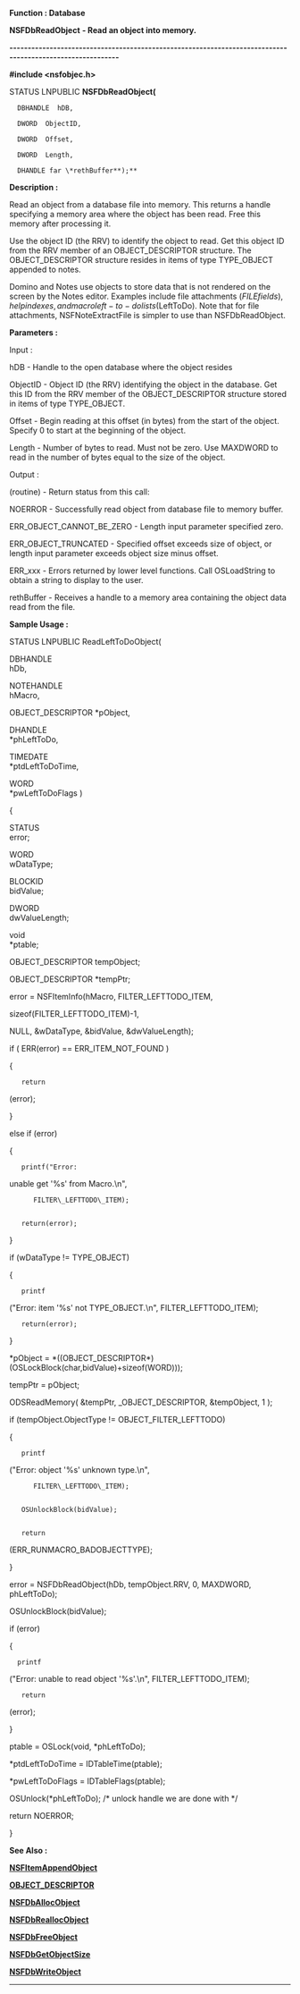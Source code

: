 




<!--
 /\* Font Definitions \*/
 @font-face
 {font-family:"Tms Rmn";
 panose-1:2 2 6 3 4 5 5 2 3 4;}
@font-face
 {font-family:Helv;
 panose-1:2 11 6 4 2 2 2 3 2 4;}
@font-face
 {font-family:"Cambria Math";
 panose-1:2 4 5 3 5 4 6 3 2 4;}
 /\* Style Definitions \*/
 p.MsoNormal, li.MsoNormal, div.MsoNormal
 {margin-top:0cm;
 margin-right:0cm;
 margin-bottom:8.0pt;
 margin-left:0cm;
 line-height:107%;
 font-size:11.0pt;
 font-family:"Calibri",sans-serif;}
.MsoChpDefault
 {font-size:11.0pt;}
.MsoPapDefault
 {margin-bottom:8.0pt;
 line-height:107%;}
 /\* Page Definitions \*/
 @page WordSection1
 {size:612.0pt 792.0pt;
 margin:72.0pt 72.0pt 72.0pt 72.0pt;}
div.WordSection1
 {page:WordSection1;}
-->




 


**Function : Database**



**NSFDbReadObject** **- Read an
object into memory.**


**----------------------------------------------------------------------------------------------------------**



**#include <nsfobjec.h>**



STATUS
LNPUBLIC **NSFDbReadObject(**  

      DBHANDLE  hDB,  

      DWORD  ObjectID,  

      DWORD  Offset,  

      DWORD  Length,  

      DHANDLE far \*rethBuffer**);**



**Description :**



Read an
object from a database file into memory. This returns a handle specifying a
memory area where the object has been read. Free this memory after processing
it.  

  

Use the object ID (the RRV) to identify the object to read. Get this object ID
from the RRV member of an OBJECT\_DESCRIPTOR structure. The OBJECT\_DESCRIPTOR
structure resides in items of type TYPE\_OBJECT appended to notes.   

  

Domino and Notes use objects to store data that is not rendered on the screen
by the Notes editor. Examples include file attachments ($FILE fields), help
indexes, and macro left-to-do lists ($LeftToDo). Note that for file
attachments, NSFNoteExtractFile is simpler to use than NSFDbReadObject.


 


**Parameters :**



Input :  

hDB  -  Handle to the open database where the object resides  

  

ObjectID  -  Object ID (the RRV) identifying the object in the database. Get
this ID from the RRV member of the OBJECT\_DESCRIPTOR structure stored in items
of type TYPE\_OBJECT.  

  

Offset  -  Begin reading at this offset (in bytes) from the start of the
object. Specify 0 to start at the beginning of the object.  

  

Length  -  Number of bytes to read. Must not be zero.  Use MAXDWORD to read in
the number of bytes equal to the size of the object.   

  




Output :  

(routine)  -  Return status from this call:   

  

NOERROR - Successfully read object from database file to memory buffer.  

  

ERR\_OBJECT\_CANNOT\_BE\_ZERO - Length input parameter specified zero.  

  

ERR\_OBJECT\_TRUNCATED - Specified offset exceeds size of object, or length input
parameter exceeds object size minus offset.  

  

ERR\_xxx - Errors returned by lower level functions. Call OSLoadString to obtain
a string to display to the user.  

  

  

rethBuffer  -  Receives a handle to a memory area containing the object data
read from the file.  

  




 **Sample Usage :**


STATUS LNPUBLIC
ReadLeftToDoObject(


   DBHANDLE           
hDb,


   NOTEHANDLE         
hMacro,


   OBJECT\_DESCRIPTOR 
\*pObject,


   DHANDLE            
\*phLeftToDo,


   TIMEDATE          
\*ptdLeftToDoTime,


   WORD              
\*pwLeftToDoFlags )


{


   STATUS     
error;


   WORD       
wDataType;


   BLOCKID    
bidValue;


   DWORD      
dwValueLength;


   void      
\*ptable;


   OBJECT\_DESCRIPTOR 
tempObject;


   OBJECT\_DESCRIPTOR
\*tempPtr;


   


   error =
NSFItemInfo(hMacro, FILTER\_LEFTTODO\_ITEM, 


                      
sizeof(FILTER\_LEFTTODO\_ITEM)-1,


                      
NULL, &wDataType, &bidValue, &dwValueLength);


 


   if (
ERR(error) == ERR\_ITEM\_NOT\_FOUND )


   {


       return
(error);


   }


   else if
(error)


   {


       printf("Error:
unable get '%s' from Macro.\n",


          FILTER\_LEFTTODO\_ITEM);


       return(error);


   }


   if (wDataType
!= TYPE\_OBJECT)


   {


       printf
("Error: item '%s' not TYPE\_OBJECT.\n", FILTER\_LEFTTODO\_ITEM);


       return(error);


   }


        


   \*pObject =
\*((OBJECT\_DESCRIPTOR\*)(OSLockBlock(char,bidValue)+sizeof(WORD)));


 


   tempPtr =
pObject;


 


   ODSReadMemory(
&tempPtr, \_OBJECT\_DESCRIPTOR, &tempObject, 1 );


 


   if
(tempObject.ObjectType != OBJECT\_FILTER\_LEFTTODO)


   {                                                



       printf
("Error: object '%s' unknown type.\n",


          FILTER\_LEFTTODO\_ITEM);


       OSUnlockBlock(bidValue);


       return
(ERR\_RUNMACRO\_BADOBJECTTYPE);


   }


 


   error =
NSFDbReadObject(hDb, tempObject.RRV, 0, MAXDWORD, phLeftToDo);


   OSUnlockBlock(bidValue);


   if (error)


   {


      printf
("Error: unable to read object '%s'.\n", FILTER\_LEFTTODO\_ITEM);


       return
(error);


   }


 


   ptable =
OSLock(void, \*phLeftToDo);


   \*ptdLeftToDoTime
= IDTableTime(ptable);


   \*pwLeftToDoFlags
= IDTableFlags(ptable);


   OSUnlock(\*phLeftToDo); 
/\* unlock handle we are done with \*/


 


   return
NOERROR;


}


 **See Also :**


**[NSFItemAppendObject](NSFItemAppendObject.md)**


**[OBJECT\_DESCRIPTOR](notes:///852584E300582C9D/61FD4E9848264AD28525620B006BA8BD/004700B10077000185255EA0006A8D0C)**


**[NSFDbAllocObject](NSFDbAllocObject.md)**


**[NSFDbReallocObject](NSFDbReallocObject.md)**


**[NSFDbFreeObject](NSFDbFreeObject.md)**


**[NSFDbGetObjectSize](NSFDbGetObjectSize.md)**


**[NSFDbWriteObject](NSFDbWriteObject.md)**



----------------------------------------------------------------------------------------------------------


 





